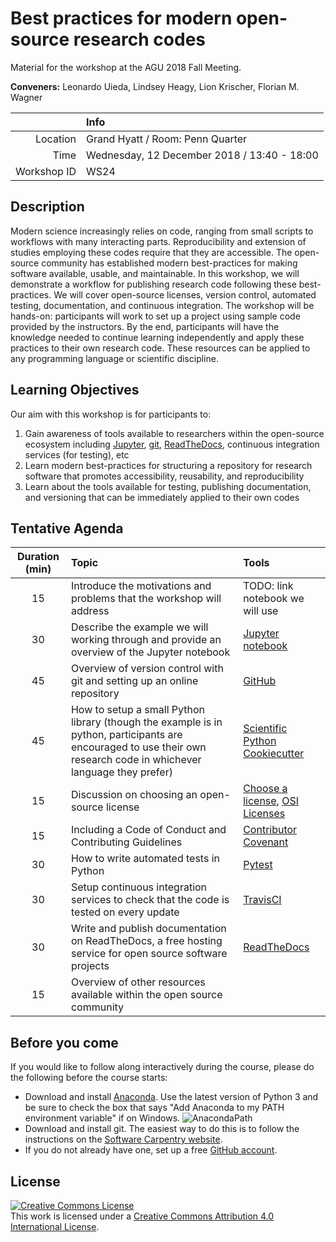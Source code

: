 # Best practices for modern open-source research codes
Material for the workshop at the AGU 2018 Fall Meeting.

**Conveners:**
Leonardo Uieda,
Lindsey Heagy,
Lion Krischer,
Florian M. Wagner

|    |Info|
|---:|:---|
|Location|Grand Hyatt / Room: Penn Quarter|
|Time|Wednesday, 12 December 2018 / 13:40 - 18:00|
|Workshop ID|WS24|

## Description

Modern science increasingly relies on code, ranging from small scripts to workflows with
many interacting parts. Reproducibility and extension of studies employing these codes
require that they are accessible. The open-source community has established modern
best-practices for making software available, usable, and maintainable. In this
workshop, we will demonstrate a workflow for publishing research code following these
best-practices. We will cover open-source licenses, version control, automated testing,
documentation, and continuous integration. The workshop will be hands-on: participants
will work to set up a project using sample code provided by the instructors. By the end,
participants will have the knowledge needed to continue learning independently and apply
these practices to their own research code. These resources can be applied to any
programming language or scientific discipline.


## Learning Objectives

Our aim with this workshop is for participants to:

1. Gain awareness of tools available to researchers within the open-source ecosystem
   including [Jupyter](http://jupyter.org/), [git](https://git-scm.com/), 
   [ReadTheDocs](http://readthedocs.org), continuous integration services (for testing), etc
2. Learn modern best-practices for structuring a repository for research software that
   promotes accessibility, reusability, and reproducibility
3. Learn about the tools available for testing, publishing documentation, and versioning
   that can be immediately applied to their own codes


## Tentative Agenda

| Duration (min) | Topic | Tools |
|:--------------:|:------|:------|
| 15 | Introduce the motivations and problems that the workshop will address | TODO: link notebook we will use |
| 30 | Describe the example we will working through and provide an overview of the Jupyter notebook | [Jupyter notebook](https://jupyter-notebook.readthedocs.io/en/stable/) |
| 45 | Overview of version control with git and setting up an online repository | [GitHub](https://github.com/) |
| 45 | How to setup a small Python library (though the example is in python, participants are encouraged to use their own research code in whichever language they prefer) | [Scientific Python Cookiecutter](https://nsls-ii.github.io/scientific-python-cookiecutter/index.html) |
| 15 | Discussion on choosing an open-source license | [Choose a license](https://choosealicense.com/), [OSI Licenses](https://opensource.org/licenses) |
| 15 | Including a Code of Conduct and Contributing Guidelines | [Contributor Covenant](https://www.contributor-covenant.org/) |
| 30 | How to write automated tests in Python | [Pytest](https://docs.pytest.org/en/latest/contents.html) |
| 30 | Setup continuous integration services to check that the code is tested on every update | [TravisCI](https://docs.travis-ci.com/user/languages/python/) |
| 30 | Write and publish documentation on ReadTheDocs, a free hosting service for open source software projects | [ReadTheDocs](http://readthedocs.org) |
| 15 | Overview of other resources available within the open source community | |


## Before you come

If you would like to follow along interactively during the course, please do the following before the course starts:

- Download and install [Anaconda](https://www.anaconda.com/download/). Use the latest version of Python 3 and be sure to check the box that says "Add Anaconda to my PATH environment variable" if on Windows.
![AnacondaPath](http://toolkit.geosci.xyz/_images/AnacondaPath.png)
- Download and install git. The easiest way to do this is to follow the instructions on the [Software Carpentry website](https://carpentries.github.io/workshop-template/#git).
- If you do not already have one, set up a free [GitHub account](https://github.com/).

## License

<a rel="license" href="http://creativecommons.org/licenses/by/4.0/"><img alt="Creative Commons License" style="border-width:0" src="https://i.creativecommons.org/l/by/4.0/88x31.png" /></a><br />This work is licensed under a <a rel="license" href="http://creativecommons.org/licenses/by/4.0/">Creative Commons Attribution 4.0 International License</a>.
